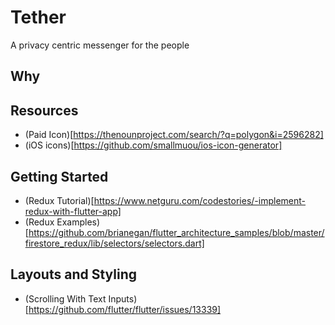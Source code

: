 # Tether

A privacy centric messenger for the people

## Why

## Resources

- (Paid Icon)[https://thenounproject.com/search/?q=polygon&i=2596282]
- (iOS icons)[https://github.com/smallmuou/ios-icon-generator]


## Getting Started
- (Redux Tutorial)[https://www.netguru.com/codestories/-implement-redux-with-flutter-app]
- (Redux Examples)[https://github.com/brianegan/flutter_architecture_samples/blob/master/firestore_redux/lib/selectors/selectors.dart]

## Layouts and Styling
- (Scrolling With Text Inputs)[https://github.com/flutter/flutter/issues/13339]